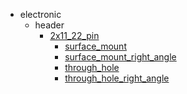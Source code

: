 * electronic
  * header
    * [2x11_22_pin](electronic/header/2x11_22_pin)
      * [surface_mount](electronic/header/2x11_22_pin/surface_mount)
      * [surface_mount_right_angle](electronic/header/2x11_22_pin/surface_mount/surface_mount_right_angle)
      * [through_hole](electronic/header/2x11_22_pin/surface_mount/surface_mount_right_angle/through_hole)
      * [through_hole_right_angle](electronic/header/2x11_22_pin/surface_mount/surface_mount_right_angle/through_hole/through_hole_right_angle)
